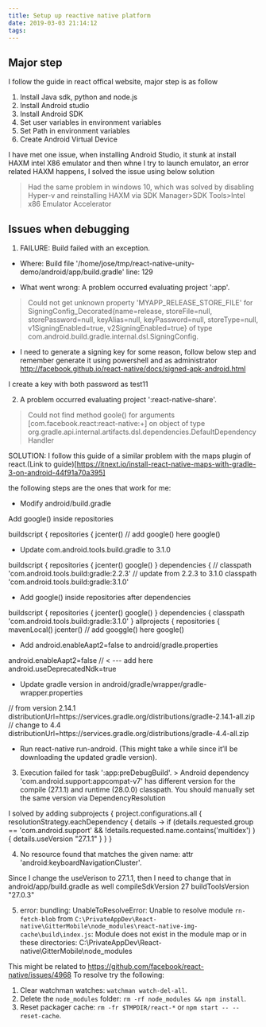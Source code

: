 ```yaml
---
title: Setup up reactive native platform
date: 2019-03-03 21:14:12
tags:
---
```


## Major step

I follow the guide in react offical website, major step is as follow

1. Install Java sdk, python and node.js
2. Install Android studio
3. Install Android SDK
4. Set user variables in environment variables
5. Set Path in environment variables
6. Create Android Virtual Device

I have met one issue, when installing Android Studio, it stunk at install HAXM intel X86 emulator and then whne I try to launch emulator, an error related HAXM happens, I solved the issue using below solution

>  Had the same problem in windows 10, which was solved by disabling Hyper-v and reinstalling HAXM via SDK Manager>SDK Tools>Intel x86 Emulator Accelerator


## Issues when debugging

1. FAILURE: Build failed with an exception.

* Where:
Build file '/home/jose/tmp/react-native-unity-demo/android/app/build.gradle' line: 129

* What went wrong:
A problem occurred evaluating project ':app'.
>Could not get unknown property 'MYAPP_RELEASE_STORE_FILE' for SigningConfig_Decorated{name=release, storeFile=null, storePassword=null, keyAlias=null, keyPassword=null, storeType=null, v1SigningEnabled=true, v2SigningEnabled=true} of type com.android.build.gradle.internal.dsl.SigningConfig.

* I need to generate a signing key for some reason, follow below step and remember generate it using powershell and as administrator 
http://facebook.github.io/react-native/docs/signed-apk-android.html

 I create a key with both password as test11

 2. A problem occurred evaluating project ':react-native-share'.
> Could not find method goole() for arguments [com.facebook.react:react-native:+] on object of type org.gradle.api.internal.artifacts.dsl.dependencies.DefaultDependencyHandler

SOLUTION: I follow this guide of a similar problem with the maps plugin of react.(Link to guide)[https://itnext.io/install-react-native-maps-with-gradle-3-on-android-44f91a70a395]

the following steps are the ones that work for me:

* Modify android/build.gradle

Add google() inside repositories

buildscript {
    repositories {
        jcenter()
        // add google() here
        google()
* Update com.android.tools.build.gradle to 3.1.0

buildscript {
    repositories {
        jcenter()
        google()
    }
    dependencies {
      // classpath 'com.android.tools.build:gradle:2.2.3'
      // update from 2.2.3 to 3.1.0 
      classpath 'com.android.tools.build:gradle:3.1.0'
* Add google() inside repositories after dependencies

buildscript {
    repositories {
        jcenter()
        google()
    }
    dependencies {
      classpath 'com.android.tools.build:gradle:3.1.0'
    }
    allprojects {
      repositories {
        mavenLocal()
        jcenter()
        // add googgle() here
        google()
* Add android.enableAapt2=false to android/gradle.properties

android.enableAapt2=false // < ---  add here
android.useDeprecatedNdk=true
* Update gradle version in android/gradle/wrapper/gradle-wrapper.properties

// from version 2.14.1
distributionUrl=https\://services.gradle.org/distributions/gradle-2.14.1-all.zip
// change to 4.4
distributionUrl=https\://services.gradle.org/distributions/gradle-4.4-all.zip
* Run react-native run-android. (This might take a while since it’ll be downloading the updated gradle version).

3. Execution failed for task ':app:preDebugBuild'. > Android dependency 'com.android.support:appcompat-v7' has different version for the compile (27.1.1) and runtime (28.0.0) classpath. You should manually set the same version via DependencyResolution

I solved by adding
subprojects {
    project.configurations.all {
        resolutionStrategy.eachDependency { details ->
            if (details.requested.group == 'com.android.support'
                    && !details.requested.name.contains('multidex') ) {
                details.useVersion "27.1.1"
            }
        }
    }

 4. No resource found that matches the given name: attr 'android:keyboardNavigationCluster'. 
 

Since I change the useVerison to 27.1.1, then I need to change that in android/app/build.gradle as well
 compileSdkVersion 27
 buildToolsVersion "27.0.3"

 5. error: bundling: UnableToResolveError: Unable to resolve module `rn-fetch-blob` from `C:\PrivateAppDev\React-native\GitterMobile\node_modules\react-native-img-cache\build\index.js`: Module does not exist in the module map or in these directories:
  C:\PrivateAppDev\React-native\GitterMobile\node_modules

This might be related to https://github.com/facebook/react-native/issues/4968
To resolve try the following:
  1. Clear watchman watches: `watchman watch-del-all`.
  2. Delete the `node_modules` folder: `rm -rf node_modules && npm install`.
  3. Reset packager cache: `rm -fr $TMPDIR/react-*` or `npm start -- --reset-cache`.